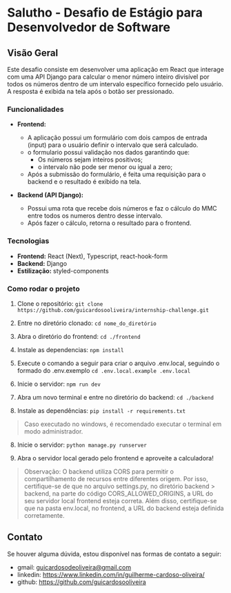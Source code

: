 # Salutho - Desafio de Estágio para Desenvolvedor de Software 

## Visão Geral
Este desafio consiste em desenvolver uma aplicação em React que interage com uma API Django para calcular o menor número inteiro divisível por todos os números dentro de um intervalo específico fornecido pelo usuário. A resposta é exibida na tela após o botão ser pressionado.


### Funcionalidades
- **Frontend:**
  - A aplicação possui um formulário com dois campos de entrada (input) para o usuário definir o intervalo que será calculado.
  - o formulario possui validação nos dados garantindo que:
      - Os números sejam inteiros positivos;
      - o intervalo não pode ser menor ou igual a zero;
  - Após a submissão do formulário, é feita uma requisição para o backend e o resultado é exibido na tela.

- **Backend (API Django):**
  - Possui uma rota que recebe dois números e faz o cálculo do MMC entre todos os numeros dentro desse intervalo.
  - Após fazer o cálculo, retorna o resultado para o frontend.

### Tecnologias
- **Frontend:** React (Next), Typescript, react-hook-form
- **Backend:** Django
- **Estilização:** styled-components

### Como rodar o projeto

1. Clone o repositório:
```git clone https://github.com/guicardosooliveira/internship-challenge.git```

2. Entre no diretório clonado:
```cd nome_do_diretório```

3. Abra o diretório do frontend:
```cd ./frontend```

4. Instale as dependencias:
```npm install```

5. Execute o comando a seguir para criar o arquivo .env.local, seguindo o formado do .env.exemplo
```cd .env.local.example .env.local```

6. Inicie o servidor:
```npm run dev```

7. Abra um novo terminal e entre no diretório do backend:
```cd ./backend```

8. Instale as dependências:
```pip install -r requirements.txt```

> Caso executado no windows, é recomendado executar o terminal em modo administrador.

8. Inicie o servidor:
```python manage.py runserver```

9. Abra o servidor local gerado pelo frontend e aproveite a calculadora!

> Observação: O backend utiliza CORS para permitir o compartilhamento de recursos entre diferentes origem. Por isso, certifique-se de que no arquivo settings.py, no diretório backend > backend, na parte do código CORS_ALLOWED_ORIGINS, a URL do seu servidor local frontend esteja correta. Além disso, certifique-se que na pasta env.local, no frontend, a URL do backend esteja definida corretamente.

## Contato

Se houver alguma dúvida, estou disponível nas formas de contato a seguir:

- gmail: guicardosodeoliveira@gmail.com
- linkedin: https://www.linkedin.com/in/guilherme-cardoso-oliveira/
- github: https://github.com/guicardosooliveira